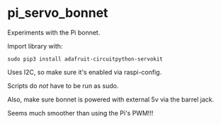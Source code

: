 # pi_servo_bonnet
Experiments with the Pi bonnet.

Import library with:
```
sudo pip3 install adafruit-circuitpython-servokit
```

Uses I2C, so make sure it's enabled via raspi-config.

Scripts do *not* have to be run as sudo.

Also, make sure bonnet is powered with external 5v via the barrel jack.

Seems much smoother than using the Pi's PWM!!!
